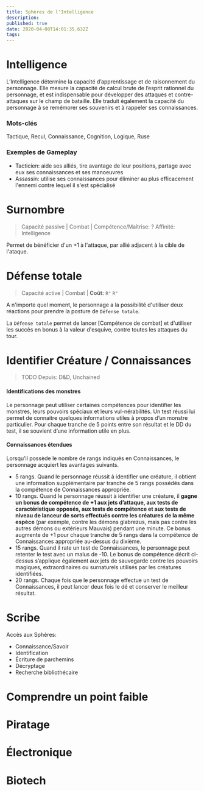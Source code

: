 ```yaml
---
title: Sphères de l'Intelligence
description: 
published: true
date: 2020-04-08T14:01:35.632Z
tags: 
---
```


# Intelligence 

L’Intelligence détermine la capacité d’apprentissage et de raisonnement du personnage. Elle mesure la capacité de calcul brute de l’esprit rationnel du personnage, et est indispensable pour développer des attaques et contre-attaques sur le champ de bataille. Elle traduit également la capacité du personnage à se remémorer ses souvenirs et à rappeler ses connaissances.

### Mots-clés

Tactique, Recul, Connaissance, Cognition, Logique, Ruse

### Exemples de Gameplay

- Tacticien: aide ses alliés, tire avantage de leur positions, partage avec eux ses connaissances et ses manoeuvres
- Assassin: utilise ses connaissances pour éliminer au plus efficacement l'ennemi contre lequel il s'est spécialisé

# Surnombre

> Capacité passive | Combat |
> Compétence/Maîtrise: ?
> Affinité: Intelligence

Permet de bénéficier d'un +1 à l'attaque, par allié adjacent à la cible de l'ataque.

# Défense totale

> Capacité active | Combat |
> **Coût:** `R°` `R°`

A n'importe quel moment, le personnage a la possibilité d'utiliser deux réactions pour prendre la posture de `Défense totale`.

La `Défense totale` permet de lancer [Compétence de combat] et d'utiliser les succès en bonus à la valeur d'esquive, contre toutes les attaques du tour.

# Identifier Créature  / Connaissances

> TODO
> Depuis: D&D, Unchained 

#### Identifications des monstres
Le personnage peut utiliser certaines compétences pour identifier les monstres, leurs pouvoirs spéciaux et leurs vul-nérabilités. Un test réussi lui permet de connaitre quelques informations utiles à propos d’un monstre particulier. Pour chaque tranche de 5 points entre son résultat et le DD du test, il se souvient d’une information utile en plus.

#### Connaissances étendues 

Lorsqu’il possède le nombre de rangs indiqués en Connaissances, le personnage acquiert les avantages suivants.
- 5 rangs. Quand le personnage réussit à identifier une créature, il obtient une information supplémentaire par tranche de 5 rangs possédés dans la compétence de Connaissances appropriée.
- 10 rangs. Quand le personnage réussit à identifier une créature, il **gagne un bonus de compétence de +1 aux jets d’attaque, aux tests de caractéristique opposés, aux tests de compétence et aux tests de niveau de lanceur de sorts effectués contre les créatures de la même espèce** (par exemple, contre les démons glabrezus, mais pas contre les autres démons ou extérieurs Mauvais) pendant une minute. Ce bonus augmente de +1 pour chaque tranche de 5 rangs dans la compétence de Connaissances appropriée au-dessus du dixième.
- 15 rangs. Quand il rate un test de Connaissances, le personnage peut retenter le test avec un malus de -10. Le bonus de compétence décrit ci-dessus s’applique également aux jets de sauvegarde contre les pouvoirs magiques, extraordinaires ou surnaturels utilisés par les créatures identifiées.
- 20 rangs. Chaque fois que le personnage effectue un test de Connaissances, il peut lancer deux fois le dé et conserver le meilleur résultat.

# Scribe 

Accès aux Sphères:
* Connaissance/Savoir
* Identification
* Écriture de parchemins
* Décryptage
* Recherche bibliothécaire

# Comprendre un point faible

# Piratage
# Électronique
# Biotech